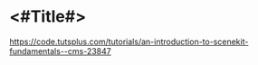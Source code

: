 #  <#Title#>



https://code.tutsplus.com/tutorials/an-introduction-to-scenekit-fundamentals--cms-23847



